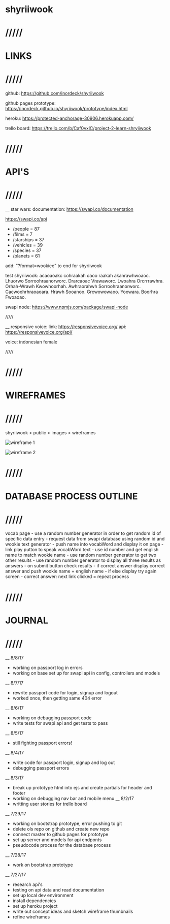 # shyriiwook

# /////
# LINKS
# /////

github: https://github.com/inordeck/shyriiwook

github pages prototype: https://inordeck.github.io/shyriiwook/prototype/index.html

heroku: https://protected-anchorage-30906.herokuapp.com/

trello board: https://trello.com/b/Caf0vxlC/project-2-learn-shryiiwook

# /////
# API'S
# /////
__
star wars:
documentation: https://swapi.co/documentation

https://swapi.co/api
-	/people = 87
-	/films = 7
-	/starships = 37
-	/vehicles = 39
-	/species = 37
-	/planets = 61

add: "?format=wookiee" to end for shyriiwook

test shyriiwook:
acaoaoakc cohraakah oaoo raakah akanrawhwoaoc.
Lhuorwo Sorroohraanorworc.
Drarcaoac Vrawaworc.
Lwoahra Orcrrrawhra.
Orhah-Wrawh Kwowhoorhah.
Awhraorahwh Sorroohraanorworc.
Cacwoohrhraoaoara.
Hrawh Sooanoo.
Grcwowowaoo.
Yoowara.
Boorhra Fwoaoao.

swapi node:
https://www.npmjs.com/package/swapi-node

/////

__
responsive voice:
link: https://responsivevoice.org/
api: https://responsivevoice.org/api/

voice: indonesian female

/////


# /////
# WIREFRAMES
# /////

shyriiwook > public > images > wireframes

![wireframe 1](http://i.imgur.com/9QLXXhD.jpg)

![wireframe 2](http://i.imgur.com/wzbIZzz.jpg)


# /////
# DATABASE PROCESS OUTLINE
# /////

vocab page
	- use a random number generator in order to get random id of specific data entry
	- request data from swapi database using random id and wookie text generator
	- push name into vocabWord and display it on page
	- link play putton to speak vocabWord text
	- use id number and get english name to match wookie name
	- use random number generator to get two other results
	- use random number generator to display all three results as answers
	- on submit button check results
	- if correct answer display correct answer and push wookie name + english name
	- if else display try again screen
	- correct answer: next link clicked = repeat process


# /////
# JOURNAL
# /////

__
8/8/17
- working on passport log in errors
- working on base set up for swapi api in config, controllers and models

__
8/7/17
- rewrite passport code for login, signup and logout
- worked once, then getting same 404 error

__
8/6/17
- working on debugging passport code
- write tests for swapi api and get tests to pass

__
8/5/17
- still fighting passport errors!

__
8/4/17
- write code for passport login, signup and log out
- debugging passport errors

__
8/3/17
- break up prototype html into ejs and create partials for header and footer
- working on debugging nav bar and mobile menu
__
8/2/17
- writting user stories for trello board

__
7/29/17
- working on bootstrap prototype, error pushing to git
- delete ols repo on github and create new repo
- connect master to github pages for prototype
- set up server and models for api endponts
- pseudocode process for the database process

__
7/28/17
- work on bootstrap prototype

__
7/27/17
- research api's
- testing on api data and read documentation
- set up local dev environment
- install dependencies 
- set up heroku project
- write out concept ideas and sketch wireframe thumbnails
- refine wireframes
